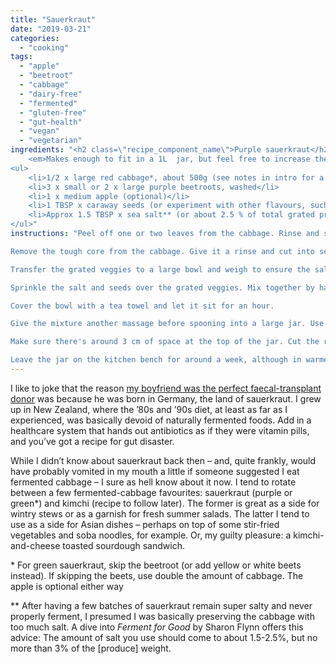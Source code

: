 ```yaml
---
title: "Sauerkraut"
date: "2019-03-21"
categories: 
  - "cooking"
tags: 
  - "apple"
  - "beetroot"
  - "cabbage"
  - "dairy-free"
  - "fermented"
  - "gluten-free"
  - "gut-health"
  - "vegan"
  - "vegetarian"
ingredients: "<h2 class=\"recipe_component_name\">Purple sauerkraut</h2>
    <em>Makes enough to fit in a 1L  jar, but feel free to increase the amounts for larger vessels</em>
<ul>
 	<li>1/2 x large red cabbage*, about 500g (see notes in intro for a green variation)</li>
 	<li>3 x small or 2 x large purple beetroots, washed</li>
 	<li>1 x medium apple (optional)</li>
 	<li>1 TBSP x caraway seeds (or experiment with other flavours, such as cumin or fennel)</li>
 	<li>Approx 1.5 TBSP x sea salt** (or about 2.5 % of total grated produce weight, see notes in intro)</li>
</ul>"
instructions: "Peel off one or two leaves from the cabbage. Rinse and set aside.

Remove the tough core from the cabbage. Give it a rinse and cut into segments, small enough to fit into the chute of your food processor when using the grater option. Cut the beetroots and apple to fit, too, then feed everything into the food processor. If you don't have a food processor, grate the lot by hand.

Transfer the grated veggies to a large bowl and weigh to ensure the salt-to-produce ratio is correct.

Sprinkle the salt and seeds over the grated veggies. Mix together by hand, giving the veggies a bit of a massage as you go. A rubber glove can come in handy here, especially when using red beetroot.

Cover the bowl with a tea towel and let it sit for an hour.

Give the mixture another massage before spooning into a large jar. Use the spoon (or your fist, if your hand fits in the jar's opening) to push the mixture down as you go to release the juices. Keep pressing down until the juices rise above the cabbage mixture.

Make sure there's around 3 cm of space at the top of the jar. Cut the reserved cabbage leaves to fit the jar, then place on top of the cabbage mixture. Press the mixture down once more, then place something on top to make sure the liquid line stays above the cabbage before securing the jar with its lid. I use a smaller jar or cup as a weight, but see whatever works best for you. Apparently a (clean) rock or a plastic bag filled with water will also do the trick.

Leave the jar on the kitchen bench for around a week, although in warmer weather you could start taste-testing from around five days as fermentation will happen faster. You're looking for the sour flavours to start outweighing the saltiness. When you find that balance, remove the cabbage leaves from the top and shift the jar to the fridge until you're ready to eat it. It will keep for several months."
---
```

I like to joke that the reason [my boyfriend was the perfect faecal-transplant donor](https://cookingwithnothing.com/who-gives-a-shit/) was because he was born in Germany, the land of sauerkraut. I grew up in New Zealand, where the ’80s and ’90s diet, at least as far as I experienced, was basically devoid of naturally fermented foods. Add in a healthcare system that hands out antibiotics as if they were vitamin pills, and you’ve got a recipe for gut disaster.

While I didn’t know about sauerkraut back then – and, quite frankly, would have probably vomited in my mouth a little if someone suggested I eat fermented cabbage – I sure as hell know about it now. I tend to rotate between a few fermented-cabbage favourites: sauerkraut (purple or green\*) and kimchi (recipe to follow later). The former is great as a side for wintry stews or as a garnish for fresh summer salads. The latter I tend to use as a side for Asian dishes – perhaps on top of some stir-fried vegetables and soba noodles, for example. Or, my guilty pleasure: a kimchi-and-cheese toasted sourdough sandwich.

\* For green sauerkraut, skip the beetroot (or add yellow or white beets instead). If skipping the beets, use double the amount of cabbage. The apple is optional either way

\*\* After having a few batches of sauerkraut remain super salty and never properly ferment, I presumed I was basically preserving the cabbage with too much salt. A dive into _Ferment for Good_ by Sharon Flynn offers this advice: The amount of salt you use should come to about 1.5-2.5%, but no more than 3% of the \[produce\] weight.
